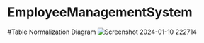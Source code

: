 # EmployeeManagementSystem

#Table Normalization Diagram
![Screenshot 2024-01-10 222714](https://github.com/PopeFrancisOgbonna/EmployeeManagementTest/assets/53881827/585dd18e-ef31-4a56-818f-2d5f05fe2dcd)
